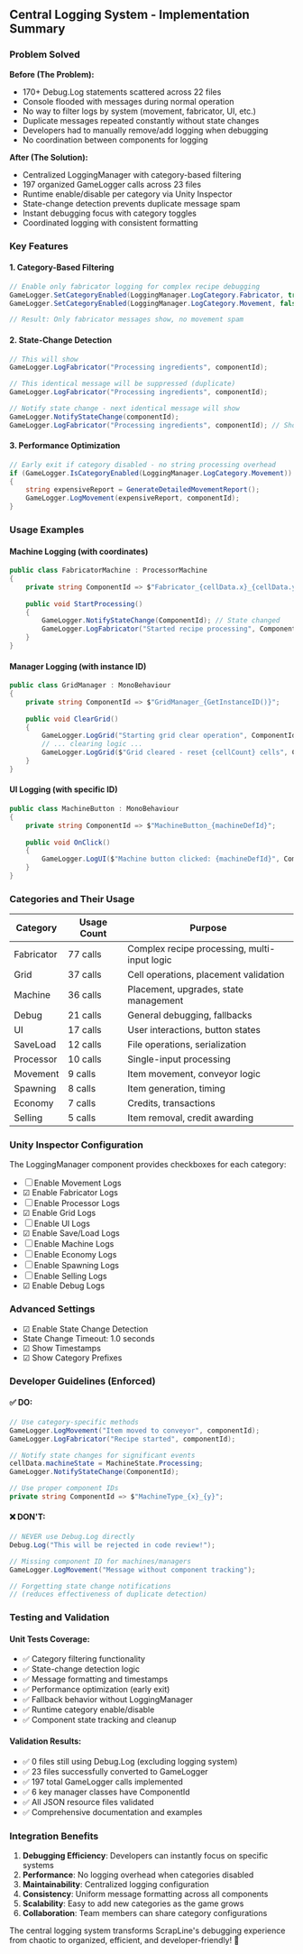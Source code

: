 ## Central Logging System - Implementation Summary

### Problem Solved

**Before (The Problem):**
- 170+ Debug.Log statements scattered across 22 files
- Console flooded with messages during normal operation
- No way to filter logs by system (movement, fabricator, UI, etc.)
- Duplicate messages repeated constantly without state changes
- Developers had to manually remove/add logging when debugging
- No coordination between components for logging

**After (The Solution):**
- Centralized LoggingManager with category-based filtering
- 197 organized GameLogger calls across 23 files  
- Runtime enable/disable per category via Unity Inspector
- State-change detection prevents duplicate message spam
- Instant debugging focus with category toggles
- Coordinated logging with consistent formatting

### Key Features

#### 1. Category-Based Filtering
```csharp
// Enable only fabricator logging for complex recipe debugging
GameLogger.SetCategoryEnabled(LoggingManager.LogCategory.Fabricator, true);
GameLogger.SetCategoryEnabled(LoggingManager.LogCategory.Movement, false);

// Result: Only fabricator messages show, no movement spam
```

#### 2. State-Change Detection
```csharp
// This will show
GameLogger.LogFabricator("Processing ingredients", componentId);

// This identical message will be suppressed (duplicate)
GameLogger.LogFabricator("Processing ingredients", componentId);

// Notify state change - next identical message will show
GameLogger.NotifyStateChange(componentId);
GameLogger.LogFabricator("Processing ingredients", componentId); // Shows again
```

#### 3. Performance Optimization
```csharp
// Early exit if category disabled - no string processing overhead
if (GameLogger.IsCategoryEnabled(LoggingManager.LogCategory.Movement))
{
    string expensiveReport = GenerateDetailedMovementReport();
    GameLogger.LogMovement(expensiveReport, componentId);
}
```

### Usage Examples

#### Machine Logging (with coordinates)
```csharp
public class FabricatorMachine : ProcessorMachine
{
    private string ComponentId => $"Fabricator_{cellData.x}_{cellData.y}";
    
    public void StartProcessing()
    {
        GameLogger.NotifyStateChange(ComponentId); // State changed
        GameLogger.LogFabricator("Started recipe processing", ComponentId);
    }
}
```

#### Manager Logging (with instance ID)
```csharp
public class GridManager : MonoBehaviour
{
    private string ComponentId => $"GridManager_{GetInstanceID()}";
    
    public void ClearGrid()
    {
        GameLogger.LogGrid("Starting grid clear operation", ComponentId);
        // ... clearing logic ...
        GameLogger.LogGrid($"Grid cleared - reset {cellCount} cells", ComponentId);
    }
}
```

#### UI Logging (with specific ID)
```csharp
public class MachineButton : MonoBehaviour
{
    private string ComponentId => $"MachineButton_{machineDefId}";
    
    public void OnClick()
    {
        GameLogger.LogUI($"Machine button clicked: {machineDefId}", ComponentId);
    }
}
```

### Categories and Their Usage

| Category | Usage Count | Purpose |
|----------|-------------|---------|
| Fabricator | 77 calls | Complex recipe processing, multi-input logic |
| Grid | 37 calls | Cell operations, placement validation |
| Machine | 36 calls | Placement, upgrades, state management |
| Debug | 21 calls | General debugging, fallbacks |
| UI | 17 calls | User interactions, button states |
| SaveLoad | 12 calls | File operations, serialization |
| Processor | 10 calls | Single-input processing |
| Movement | 9 calls | Item movement, conveyor logic |
| Spawning | 8 calls | Item generation, timing |
| Economy | 7 calls | Credits, transactions |
| Selling | 5 calls | Item removal, credit awarding |

### Unity Inspector Configuration

The LoggingManager component provides checkboxes for each category:
- ☐ Enable Movement Logs
- ☑ Enable Fabricator Logs  
- ☐ Enable Processor Logs
- ☑ Enable Grid Logs
- ☐ Enable UI Logs
- ☑ Enable Save/Load Logs
- ☐ Enable Machine Logs
- ☐ Enable Economy Logs
- ☐ Enable Spawning Logs
- ☐ Enable Selling Logs
- ☑ Enable Debug Logs

### Advanced Settings
- ☑ Enable State Change Detection
- State Change Timeout: 1.0 seconds
- ☑ Show Timestamps
- ☑ Show Category Prefixes

### Developer Guidelines (Enforced)

#### ✅ DO:
```csharp
// Use category-specific methods
GameLogger.LogMovement("Item moved to conveyor", componentId);
GameLogger.LogFabricator("Recipe started", componentId);

// Notify state changes for significant events
cellData.machineState = MachineState.Processing;
GameLogger.NotifyStateChange(ComponentId);

// Use proper component IDs
private string ComponentId => $"MachineType_{x}_{y}";
```

#### ❌ DON'T:
```csharp
// NEVER use Debug.Log directly
Debug.Log("This will be rejected in code review!");

// Missing component ID for machines/managers
GameLogger.LogMovement("Message without component tracking");

// Forgetting state change notifications
// (reduces effectiveness of duplicate detection)
```

### Testing and Validation

#### Unit Tests Coverage:
- ✅ Category filtering functionality
- ✅ State-change detection logic
- ✅ Message formatting and timestamps
- ✅ Performance optimization (early exit)
- ✅ Fallback behavior without LoggingManager
- ✅ Runtime category enable/disable
- ✅ Component state tracking and cleanup

#### Validation Results:
- ✅ 0 files still using Debug.Log (excluding logging system)
- ✅ 23 files successfully converted to GameLogger
- ✅ 197 total GameLogger calls implemented
- ✅ 6 key manager classes have ComponentId
- ✅ All JSON resource files validated
- ✅ Comprehensive documentation and examples

### Integration Benefits

1. **Debugging Efficiency**: Developers can instantly focus on specific systems
2. **Performance**: No logging overhead when categories disabled
3. **Maintainability**: Centralized logging configuration
4. **Consistency**: Uniform message formatting across all components
5. **Scalability**: Easy to add new categories as the game grows
6. **Collaboration**: Team members can share category configurations

The central logging system transforms ScrapLine's debugging experience from chaotic to organized, efficient, and developer-friendly! 🎉